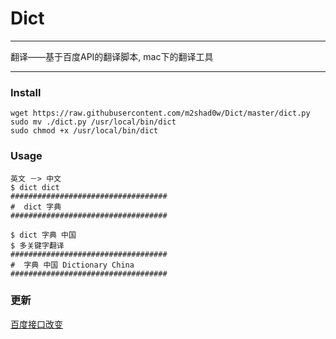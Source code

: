 # Dict
---
翻译——基于百度API的翻译脚本, mac下的翻译工具

---
### Install

	wget https://raw.githubusercontent.com/m2shad0w/Dict/master/dict.py
	sudo mv ./dict.py /usr/local/bin/dict
	sudo chmod +x /usr/local/bin/dict
### Usage
	英文 －> 中文
	$ dict dict
	###################################
	#  dict 字典
	###################################
	
	$ dict 字典 中国
	$ 多关键字翻译
	###################################
	#  字典 中国 Dictionary China
	###################################

### 更新
[百度接口改变](http://api.fanyi.baidu.com/api/trans/product/apidoc#allDemos)